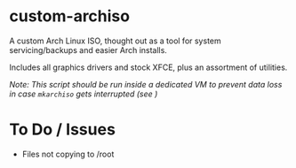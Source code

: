# custom-archiso
A custom Arch Linux ISO, thought out as a tool for system servicing/backups and easier Arch installs.

Includes all graphics drivers and stock XFCE, plus an assortment of utilities.

*Note: This script should be run inside a dedicated VM to prevent data loss in case `mkarchiso` gets interrupted (see [](https://wiki.archlinux.org/title/Archiso#Removal_of_work_directory))*

# To Do / Issues
- Files not copying to /root
